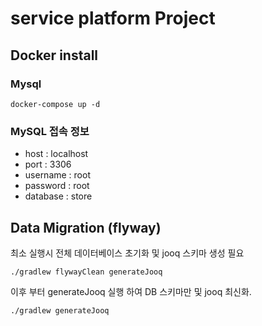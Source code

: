 # service platform Project

## Docker install

### Mysql

```
docker-compose up -d
```

### MySQL 접속 정보

* host : localhost
* port : 3306
* username : root
* password : root
* database : store

## Data Migration (flyway)

최소 실행시 전체 데이터베이스 초기화 및 jooq 스키마 생성 필요

```
./gradlew flywayClean generateJooq
```

이후 부터 generateJooq 실행 하여 DB 스키마만 및 jooq 최신화.

```
./gradlew generateJooq
```
